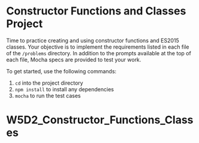
# Constructor Functions and Classes Project

Time to practice creating and using constructor functions and ES2015 classes.
Your objective is to implement the requirements listed in each file of the
`/problems` directory. In addition to the prompts available at the top of each
file, Mocha specs are provided to test your work.

To get started, use the following commands:

1. `cd` into the project directory
2. `npm install` to install any dependencies
3. `mocha` to run the test cases
# W5D2_Constructor_Functions_Classes
